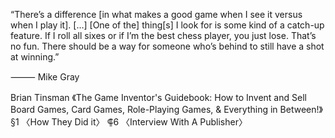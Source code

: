 “There’s a difference [in what makes a good game when I see it versus when I play it]. […] [One of the] thing[s] I look for is some kind of a catch-up feature. If I roll all sixes or if I’m the best chess player, you just lose. That’s no fun. There should be a way for someone who’s behind to still have a shot at winning.”

⸻ Mike Gray

Brian Tinsman
《The Game Inventor's Guidebook: How to Invent and Sell Board Games, Card Games, Role-Playing Games, & Everything in Between!》
§1 〈How They Did it〉
⸿6 〈Interview With A Publisher〉
